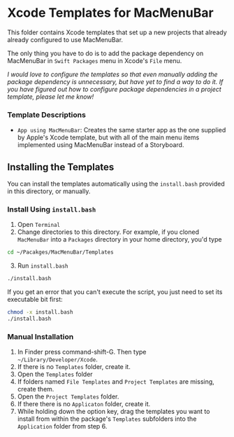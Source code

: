 # Xcode Templates for MacMenuBar

This folder contains Xcode templates that set up a new projects that already already configured to use MacMenuBar.   

The only thing you have to do is to add the package dependency on MacMenuBar in `Swift Packages` menu in Xcode's `File` menu.

*I would love to configure the templates so that even manually adding the package dependency is unnecessary, but have yet to find a way to do it.  If you have figured out how to configure package dependencies in a project template, please let me know!*

### Template Descriptions

- `App using MacMenuBar`: Creates the same starter app as the one supplied by Apple's Xcode template, but with all of the main menu items implemented using MacMenuBar instead of a Storyboard.

## Installing the Templates

You can install the templates automatically using the `install.bash`  provided in this directory, or manually.

### Install Using `install.bash`

1. Open `Terminal`
2. Change directories to this directory.  For example, if you cloned `MacMenuBar` into a `Packages` directory in your home directory, you'd type
```bash
cd ~/Pacakges/MacMenuBar/Templates
```
3. Run `install.bash`
```bash
./install.bash
```
If you get an error that you can't execute the script, you just need to set its executable bit first:
```bash
chmod -x install.bash
./install.bash
```

### Manual Installation
1. In Finder press command-shift-G.  Then type `~/Library/Developer/Xcode`.
2. If there is no `Templates` folder, create it.
3. Open the `Templates` folder
4. If folders named `File Templates` and `Project Templates` are missing, create them.
5. Open the `Project Templates` folder.
6. If there there is no `Applicaton` folder, create it.
7. While holding down the option key, drag the templates you want to install from within the package's `Templates` subfolders into the `Application` folder from step 6.

